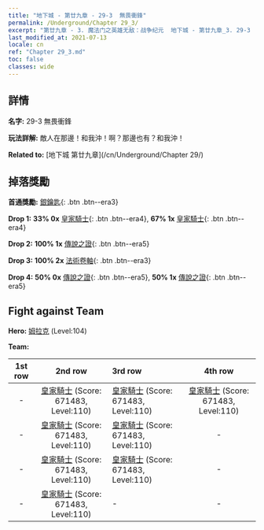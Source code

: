 ```yaml
---
title: "地下城 - 第廿九章 - 29-3  無畏衝鋒"
permalink: /Underground/Chapter 29_3/
excerpt: "第廿九章 - 3. 魔法门之英雄无敌：战争纪元  地下城 - 第廿九章_3. 29-3  無畏衝鋒"
last_modified_at: 2021-07-13
locale: cn
ref: "Chapter 29_3.md"
toc: false
classes: wide
---
```


## 詳情

 **名字:** 29-3  無畏衝鋒

 **玩法詳解:**       敵人在那邊！和我沖！啊？那邊也有？和我沖！

 **Related to:** [地下城 第廿九章](/cn/Underground/Chapter 29/)

## 掉落獎勵

 **首通獎勵:** [銀鑰匙](/cn/Items/con_693/){: .btn .btn--era3}

 **Drop 1:** **33% 0x** [皇家騎士](/cn/Items/unt_195/){: .btn .btn--era4}, **67% 1x** [皇家騎士](/cn/Items/unt_195/){: .btn .btn--era4}

 **Drop 2:** **100% 1x** [傳說之證](/cn/Items/mat_102/){: .btn .btn--era5}

 **Drop 3:** **100% 2x** [法術卷軸](/cn/Items/con_694/){: .btn .btn--era3}

 **Drop 4:** **50% 0x** [傳說之證](/cn/Items/mat_102/){: .btn .btn--era5}, **50% 1x** [傳說之證](/cn/Items/mat_102/){: .btn .btn--era5}


## Fight against Team
 **Hero:** [姆拉克](/cn/heroes/Mullich/) (Level:104)

 **Team:**


  | 1st row | 2nd row | 3rd row | 4th row |
  |:----:|:----:|:----|:----:|
  | - | [皇家騎士](/cn/units/Cavalier/) (Score: 671483, Level:110)  | [皇家騎士](/cn/units/Cavalier/) (Score: 671483, Level:110)  | [皇家騎士](/cn/units/Cavalier/) (Score: 671483, Level:110)  |
  | - | [皇家騎士](/cn/units/Cavalier/) (Score: 671483, Level:110)  | [皇家騎士](/cn/units/Cavalier/) (Score: 671483, Level:110)  | - |
  | - | [皇家騎士](/cn/units/Cavalier/) (Score: 671483, Level:110)  | [皇家騎士](/cn/units/Cavalier/) (Score: 671483, Level:110)  | - |
  | - | [皇家騎士](/cn/units/Cavalier/) (Score: 671483, Level:110)  | - | - |


